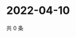 # 2022-04-10

共 0 条

<!-- BEGIN WEIBO -->
<!-- 最后更新时间 Sun Apr 10 2022 14:19:13 GMT+0800 (China Standard Time) -->

<!-- END WEIBO -->
